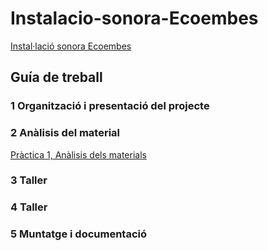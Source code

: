 # Instalacio-sonora-Ecoembes
[Instal·lació sonora Ecoembes](https://github.com/arquesm/TdPiED/blob/master/Instalacio_sonora.md)

## Guía de treball

### 1 Organització i presentació del projecte

### 2 Anàlisis del material
[Pràctica 1, Anàlisis dels materials](materiales.md)

### 3 Taller

### 4 Taller

### 5 Muntatge i documentació
